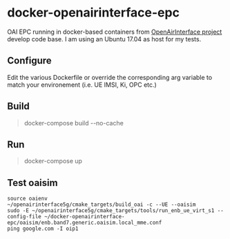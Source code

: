 # docker-openairinterface-epc
OAI EPC running in docker-based containers from [OpenAirInterface project](https://gitlab.eurecom.fr/oai/openairinterface5g/wikis/home) develop code base. I am using an Ubuntu 17.04 as host for my tests.

## Configure 

Edit the various Dockerfile or override the corresponding arg variable to match your environement (i.e. UE IMSI, Ki, OPC etc.)

## Build

> docker-compose build --no-cache

## Run 

> docker-compose up 


## Test oaisim
```
source oaienv
~/openairinterface5g/cmake_targets/build_oai -c --UE --oaisim
sudo -E ~/openairinterface5g/cmake_targets/tools/run_enb_ue_virt_s1 --config-file ~/docker-openairinterface-epc/oaisim/enb.band7.generic.oaisim.local_mme.conf
ping google.com -I oip1 
```


